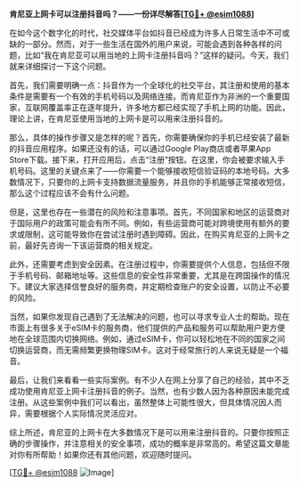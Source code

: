 **肯尼亚上网卡可以注册抖音吗？——一份详尽解答[[TG💪+ @esim1088](https://t.me/s/esim1088)]**

在如今这个数字化的时代，社交媒体平台如抖音已经成为许多人日常生活中不可或缺的一部分。然而，对于一些生活在国外的用户来说，可能会遇到各种各样的问题，比如“我在肯尼亚可以用当地的上网卡注册抖音吗？”这样的疑问。今天，我们就来详细探讨一下这个问题。

首先，我们需要明确一点：抖音作为一个全球化的社交平台，其注册和使用的基本条件是需要有一个有效的手机号码以及网络连接。而肯尼亚作为非洲的一个重要国家，互联网覆盖率正在逐年提升，许多地方都已经实现了手机上网的功能。因此，理论上讲，在肯尼亚使用当地的上网卡是可以用来注册抖音的。

那么，具体的操作步骤又是怎样的呢？首先，你需要确保你的手机已经安装了最新的抖音应用程序。如果还没有的话，可以通过Google Play商店或者苹果App Store下载。接下来，打开应用后，点击“注册”按钮。在这里，你会被要求输入手机号码。这里的关键点来了——你需要一个能够接收短信验证码的本地号码。大多数情况下，只要你的上网卡支持数据流量服务，并且你的手机能够正常接收短信，那么这个过程应该不会有什么问题。

但是，这里也存在一些潜在的风险和注意事项。首先，不同国家和地区的运营商对于国际用户的政策可能会有所不同。例如，有些运营商可能对跨境使用有额外的要求或限制，这可能导致你在尝试注册时遇到障碍。因此，在购买肯尼亚的上网卡之前，最好先咨询一下该运营商的相关规定。

此外，还需要考虑到安全因素。在注册过程中，你需要提供个人信息，包括但不限于手机号码、邮箱地址等。这些信息的安全性非常重要，尤其是在跨国操作的情况下。建议大家选择信誉良好的服务商，并定期检查账户的安全设置，以防止不必要的风险。

当然，如果你发现自己遇到了无法解决的问题，也可以寻求专业人士的帮助。现在市面上有很多关于eSIM卡的服务商，他们提供的产品和服务可以帮助用户更方便地在全球范围内切换网络。例如，通过eSIM卡，你可以轻松地在不同的国家之间切换运营商，而无需频繁更换物理SIM卡。这对于经常旅行的人来说无疑是一个福音。

最后，让我们来看看一些实际案例。有不少人在网上分享了自己的经验，其中不乏成功使用肯尼亚上网卡注册抖音的例子。当然，也有少数人因为各种原因未能完成注册。从这些案例中我们可以看出，虽然整体上可能性很大，但具体情况因人而异，需要根据个人实际情况灵活应对。

综上所述，肯尼亚的上网卡在大多数情况下是可以用来注册抖音的。只要你按照正确的步骤操作，并注意相关的安全事项，成功的概率是非常高的。希望这篇文章能对你有所帮助！如果你还有其他问题，欢迎随时提问。

[[TG💪+ @esim1088](https://t.me/s/esim1088) ![Image](https://i.postimg.cc/4NQfJmqS/Snipaste-2025-05-13-00-14-12.png)]